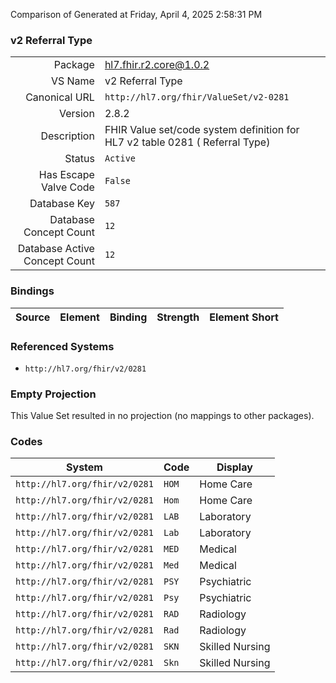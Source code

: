 Comparison of 
Generated at Friday, April 4, 2025 2:58:31 PM

### v2 Referral Type

|      |     |
| ---: | --- |
| Package | hl7.fhir.r2.core@1.0.2 |
| VS Name | v2 Referral Type |
| Canonical URL | `http://hl7.org/fhir/ValueSet/v2-0281` |
| Version | 2.8.2 |
| Description | FHIR Value set/code system definition for HL7 v2 table 0281 ( Referral Type) |
| Status | `Active` |
| Has Escape Valve Code | `False` |
| Database Key | `587` |
| Database Concept Count | `12` |
| Database Active Concept Count | `12` |
### Bindings

| Source | Element | Binding | Strength | Element Short |
| ------ | ------- | ------- | -------- | ------------- |

### Referenced Systems

* `http://hl7.org/fhir/v2/0281`
### Empty Projection

This Value Set resulted in no projection (no mappings to other packages).

### Codes

| System | Code | Display |
| ------ | ---- | ------- |
| `http://hl7.org/fhir/v2/0281` | `HOM` | Home Care |
| `http://hl7.org/fhir/v2/0281` | `Hom` | Home Care |
| `http://hl7.org/fhir/v2/0281` | `LAB` | Laboratory |
| `http://hl7.org/fhir/v2/0281` | `Lab` | Laboratory |
| `http://hl7.org/fhir/v2/0281` | `MED` | Medical |
| `http://hl7.org/fhir/v2/0281` | `Med` | Medical |
| `http://hl7.org/fhir/v2/0281` | `PSY` | Psychiatric |
| `http://hl7.org/fhir/v2/0281` | `Psy` | Psychiatric |
| `http://hl7.org/fhir/v2/0281` | `RAD` | Radiology |
| `http://hl7.org/fhir/v2/0281` | `Rad` | Radiology |
| `http://hl7.org/fhir/v2/0281` | `SKN` | Skilled Nursing |
| `http://hl7.org/fhir/v2/0281` | `Skn` | Skilled Nursing |
